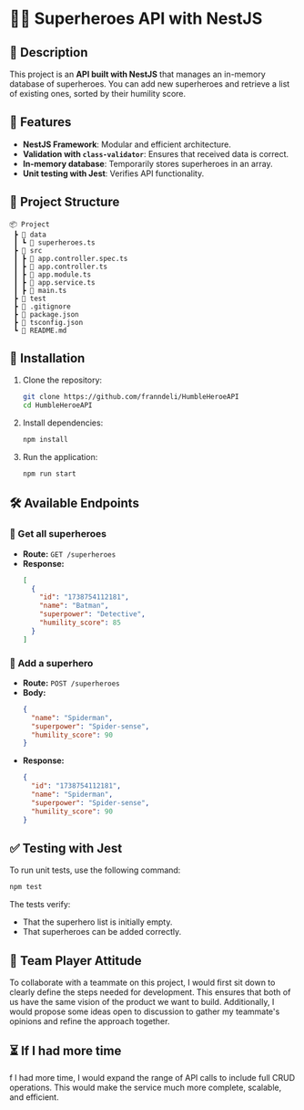 # 🦸‍♂️ Superheroes API with NestJS

## 📌 Description

This project is an **API built with NestJS** that manages an in-memory database of superheroes. You can add new superheroes and retrieve a list of existing ones, sorted by their humility score.

## 🚀 Features

- **NestJS Framework**: Modular and efficient architecture.
- **Validation with `class-validator`**: Ensures that received data is correct.
- **In-memory database**: Temporarily stores superheroes in an array.
- **Unit testing with Jest**: Verifies API functionality.

## 📂 Project Structure

```
📦 Project
 ┣ 📂 data
 ┃ ┗ 📜 superheroes.ts
 ┣ 📂 src
 ┃ ┣ 📜 app.controller.spec.ts
 ┃ ┣ 📜 app.controller.ts
 ┃ ┣ 📜 app.module.ts
 ┃ ┣ 📜 app.service.ts
 ┃ ┣ 📜 main.ts
 ┣ 📂 test
 ┣ 📜 .gitignore
 ┣ 📜 package.json
 ┣ 📜 tsconfig.json
 ┗ 📜 README.md
```

## 📌 Installation

1. Clone the repository:
   ```sh
   git clone https://github.com/franndeli/HumbleHeroeAPI
   cd HumbleHeroeAPI
   ```
2. Install dependencies:
   ```sh
   npm install
   ```
3. Run the application:
   ```sh
   npm run start
   ```

## 🛠 Available Endpoints

### 🔹 Get all superheroes

- **Route:** `GET /superheroes`
- **Response:**
  ```json
  [
    {
      "id": "1738754112181",
      "name": "Batman",
      "superpower": "Detective",
      "humility_score": 85
    }
  ]
  ```

### 🔹 Add a superhero

- **Route:** `POST /superheroes`
- **Body:**
  ```json
  {
    "name": "Spiderman",
    "superpower": "Spider-sense",
    "humility_score": 90
  }
  ```
- **Response:**
  ```json
  {
    "id": "1738754112181",
    "name": "Spiderman",
    "superpower": "Spider-sense",
    "humility_score": 90
  }
  ```

## ✅ Testing with Jest

To run unit tests, use the following command:

```sh
npm test
```

The tests verify:

- That the superhero list is initially empty.
- That superheroes can be added correctly.

## 🤝 Team Player Attitude

To collaborate with a teammate on this project, I would first sit down to clearly define the steps needed for development. This ensures that both of us have the same vision of the product we want to build. Additionally, I would propose some ideas open to discussion to gather my teammate's opinions and refine the approach together.

## ⏳ If I had more time

f I had more time, I would expand the range of API calls to include full CRUD operations. This would make the service much more complete, scalable, and efficient.
